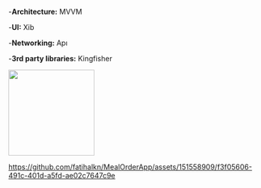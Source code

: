 -**Architecture:** MVVM

-**UI:** Xib

-**Networking:** Apı 

-**3rd party libraries:** Kingfisher


<img width="170" src="https://github.com/fatihalkn/MealOrderApp/assets/151558909/baada489-7ce1-41be-bd45-91232f6ba95c">


https://github.com/fatihalkn/MealOrderApp/assets/151558909/f3f05606-491c-401d-a5fd-ae02c7647c9e

